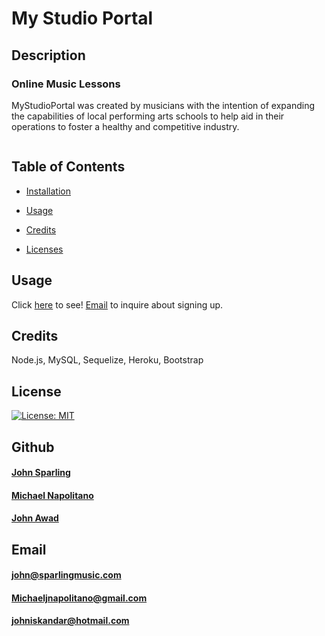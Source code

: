# My Studio Portal

## Description 
### Online Music Lessons
      
   MyStudioPortal was created by musicians with the intention of expanding the capabilities of local performing arts schools to help aid in their operations to foster a healthy and competitive industry.

   <img src="">

   ## Table of Contents
  * [Installation](#installation)
    
  * [Usage](#usage)

  * [Credits](#credits)

  * [Licenses](#license)

    

   ## Usage 
  Click <a href ="https://pacific-river-56030.herokuapp.com/">here</a> to see! [Email](mailto:john@sparlingmusic.com) to inquire about signing up.

   ## Credits  
  Node.js, MySQL, Sequelize, Heroku, Bootstrap 
   
   ## License
   [![License: MIT](https://img.shields.io/badge/License-MIT-yellow.svg)](https://opensource.org/licenses/MIT)
         
   
   ## Github
  #### <a href="https://www.github.com/jrsparl">John Sparling</a>
  #### <a href="https://www.github.com/napo-100">Michael Napolitano</a>
  #### <a href="https://www.github.com/johngeorge88">John Awad</a>


   ## Email
  #### john@sparlingmusic.com
  #### Michaeljnapolitano@gmail.com
  #### johniskandar@hotmail.com
  
   